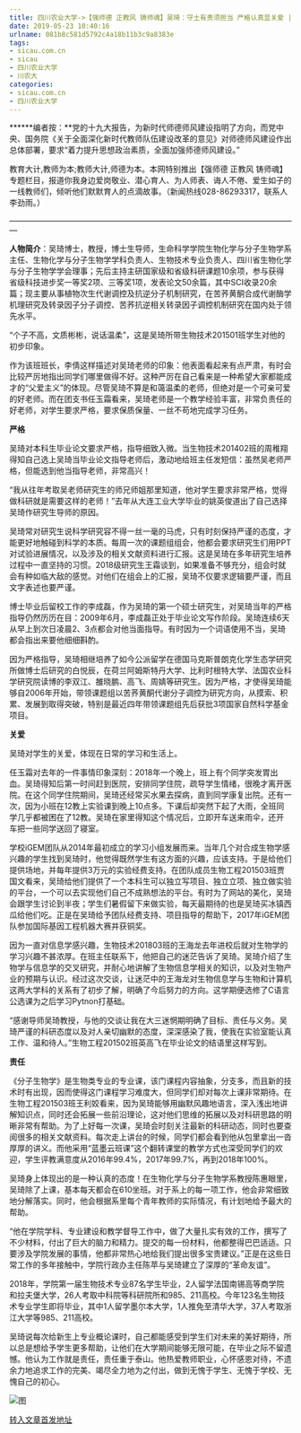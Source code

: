 ```yaml
---
title: 四川农业大学->【强师德 正教风 铸师魂】吴琦：守土有责须担当 严格认真显关爱 | sicau.com.cn
date: 2019-05-23 10:40:16
urlname: 081b8c581d5792c4a18b11b3c9a8383e
tags: 
- sicau.com.cn
- sicau
- 四川农业大学
- 川农大
categories:
- sicau.com.cn
- 四川农业大学
---
```



******编者按：**党的十九大报告，为新时代师德师风建设指明了方向，而党中央、国务院《关于全面深化新时代教师队伍建设改革的意见》对师德师风建设作出总体部署，要求“着力提升思想政治素质，全面加强师德师风建设。”

教育大计,教师为本;教师大计,师德为本。本网特别推出【强师德 正教风 铸师魂】专题栏目，报道你我身边爱岗敬业、潜心育人、为人师表、诲人不倦、爱生如子的一线教师们，倾听他们默默育人的点滴故事。（新闻热线028-86293317，联系人李劲雨。）

—————————————————————————————————————

**人物简介**：吴琦博士，教授，博士生导师，生命科学学院生物化学与分子生物学系主任、生物化学与分子生物学学科负责人、生物技术专业负责人、四川省生物化学与分子生物学学会理事；先后主持主研国家级和省级科研课题10余项，参与获得省级科技进步奖一等奖2项、三等奖1项，发表论文50余篇，其中SCI收录20余篇；现主要从事植物次生代谢调控及抗逆分子机制研究，在苦荞黄酮合成代谢酶学机理研究及转录因子分子调控、苦荞抗逆相关转录因子调控机制研究在国内处于领先水平。

“个子不高，文质彬彬，说话温柔”，这是吴琦所带生物技术201501班学生对他的初步印象。

作为该班班长，李倩这样描述对吴琦老师的印象：他表面看起来有点严肃，有时会比较严厉地指出同学们哪里做得不好。这种严厉在自己看来是一种希望大家都能成才的“父爱主义”的体现。尽管吴琦不算是和蔼温柔的老师，但绝对是一个可亲可爱的好老师。而在团支书任玉霜看来，吴琦老师是一个教学经验丰富，非常负责任的好老师，对学生要求严格，要求保质保量、一丝不苟地完成学习任务。

**严格**

吴琦对本科生毕业论文要求严格，指导细致入微。当生物技术201402班的周稚翔得知自己选上吴琦当毕业论文指导老师后，激动地给班主任发短信：虽然吴老师严格，但能选到他当指导老师，非常高兴！

“我从往年考取吴老师研究生的师兄师姐那里知道，他对学生要求非常严格，觉得做科研就是需要这样的老师！”去年从大连工业大学毕业的姚英俊道出了自己选择吴琦作研究生导师的原因。

吴琦常对研究生说科学研究容不得一丝一毫的马虎，只有时刻保持严谨的态度，才能更好地触碰到科学的本质。每周一次的课题组组会，他都会要求研究生们用PPT对试验进展情况，以及涉及的相关文献资料进行汇报。这是吴琦在多年研究生培养过程中一直坚持的习惯。2018级研究生王霜谈到，如果准备不够充分，组会时就会有种如临大敌的感觉。对他们在组会上的汇报，吴琦不仅要求逻辑要严谨，而且文字表述也要严谨。

博士毕业后留校工作的李成磊，作为吴琦的第一个硕士研究生，对吴琦当年的严格指导仍然历历在目：2009年6月，李成磊正处于毕业论文写作阶段。吴琦连续6天从早上到次日凌晨2、3点都会对他当面指导。有时因为一个词语使用不当，吴琦都会指出来要他细细斟酌。

因为严格指导，吴琦相继培养了如今公派留学在德国马克斯普朗克化学生态学研究所做博士后研究的白悦辰，在荷兰阿姆斯特丹大学、比利时根特大学、法国农业科学研究院读博的李双江、雒晓鹏、高飞、周婧等研究生。因为严格，才使得吴琦能够自2006年开始，带领课题组以苦荞黄酮代谢分子调控为研究方向，从摸索、积累、发展到取得突破，特别是最近四年带领课题组先后获批3项国家自然科学基金项目。

**关爱**

吴琦对学生的关爱，体现在日常的学习和生活上。

任玉霜对去年的一件事情印象深刻：2018年一个晚上，班上有个同学突发胃出血。吴琦得知后第一时间赶到医院，安排同学住院，疏导学生情绪，很晚才离开医院。在这个同学住院期间，吴琦还经常买水果去探病，直到同学康复出院。还有一次，因为小班在12教上实验课到晚上10点多。下课后却突然下起了大雨，全班同学几乎都被困在了12教。吴琦在家里得知这个情况后，立即开车送来雨伞，还开车把一些同学送回了寝室。

学校iGEM团队从2014年最初成立的学习小组发展而来。当年几个对合成生物学感兴趣的学生找到吴琦时，他觉得既然学生有这方面的兴趣，应该支持。于是给他们提供场地，并每年提供3万元的实验经费支持。在团队成员生物工程201503班贾国文看来，吴琦给他们提供了一个本科生可以独立写项目、独立立项、独立做实验的平台，一个可以去实现他们自己不成熟想法的平台。有时为了网站的美化，吴琦会跟学生讨论到半夜；学生们暑假留下来做实验，每天最期待的也是吴琦买冰镇西瓜给他们吃。正是在吴琦给予团队经费支持、项目指导的帮助下，2017年iGEM团队参加国际基因工程机器大赛并获铜奖。

因为一直对信息学感兴趣，生物技术201803班的王海龙去年进校后就对生物学的学习兴趣不甚浓厚。在班主任联系下，他把自己的迷茫告诉了吴琦。吴琦介绍了生物学与信息学的交叉研究，并耐心地讲解了生物信息学相关的知识，以及对生物产业的预期与认识。经过这次交谈，让迷茫中的王海龙对生物信息学与生物和计算机这两大学科的关系有了初步了解，明确了今后努力的方向。这学期便选修了C语言公选课为之后学习Pytnon打基础。

“感谢导师吴琦教授，与他的交谈让我在大三迷惘期明确了目标、责任与义务。吴琦严谨的科研态度以及对人亲切幽默的态度，深深感染了我，使我在实验室能认真工作、温和待人。”生物工程201502班英高飞在毕业论文的结语里这样写到。

**责任**

《分子生物学》是生物类专业的专业课，该门课程内容抽象，分支多，而且新的技术时有出现，因而使得这门课程学习难度大，但同学们却对每次上课非常期待。在生物工程201503班王利姣看来，因为吴琦能够用幽默风趣地语言，深入浅出地讲解知识点，同时还会拓展一些前沿理论，这对他们思维的拓展以及对科研思路的明晰非常有帮助。为了上好每一次课，吴琦会时刻关注最新的科研动态，同时也要查阅很多的相关文献资料。每次走上讲台的时候，同学们都会看到他从包里拿出一沓厚厚的讲义。而他采用“蓝墨云班课”这个翻转课堂的教学方式也深受同学们的欢迎，学生评教满意度从2016年99.4%，2017年99.7%，再到2018年100%。

吴琦身上体现出的是一种认真的态度！在生物化学与分子生物学系教授陈惠眼里，吴琦除了上课，基本每天都会在610坐班。对于系上的每一项工作，他会非常细致地分解落实。同时，他会根据系里每个青年教师的实际情况，有计划地给予最大的帮助。

“他在学院学科、专业建设和教学督导工作中，做了大量扎实有效的工作，撰写了不少材料，付出了巨大的脑力和精力。提交的每一份材料，他都整得巴巴适适。只要涉及学院发展的事情，他都非常热心地给我们提出很多宝贵建议。”正是在这些日常工作的多年接触中，学院行政办主任陈苹与吴琦建立了深厚的“革命友谊”。

2018年，学院第一届生物技术专业87名学生毕业，2人留学法国南锡高等商学院和拉夫堡大学，26人考取中科院等科研院所和985、211高校。今年123名生物技术专业学生即将毕业，其中1人留学墨尔本大学，1人推免至清华大学，37人考取浙江大学等985、211高校。

吴琦说每次给新生上专业概论课时，自己都能感受到学生们对未来的美好期待，所以总是想给予学生更多帮助，让他们在大学期间能够无限可能，在毕业之际不留遗憾。他认为工作就是责任，责任重于泰山。他热爱教师职业，心怀感恩对待，不遗余力地追求工作的完美、竭尽全力地为之付出，做到无愧于学生、无愧于学校、无愧自己的初心。



![图](https://news.sicau.edu.cn/__local/5/31/B8/FA19F50832013033650A9D3AC4A_E958EC05_52A3E.jpg)

[转入文章首发地址](https://news.sicau.edu.cn/info/1078/51660.htm)